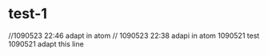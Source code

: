 # test-1
//1090523 22:46 adapt in atom
// 1090523 22:38 adapi in atom
1090521 test
1090521 adapt this line
